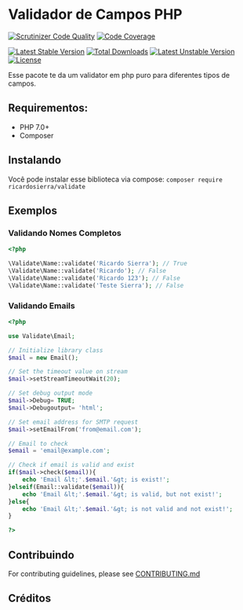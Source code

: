 Validador de Campos PHP
=============

[![Scrutinizer Code Quality](https://scrutinizer-ci.com/g/ricardosierra/validate/badges/quality-score.png?b=master)](https://scrutinizer-ci.com/g/ricardosierra/validate/?branch=master)
[![Code Coverage](https://scrutinizer-ci.com/g/ricardosierra/validate/badges/coverage.png?b=master)](https://scrutinizer-ci.com/g/ricardosierra/validate/?branch=master)

[![Latest Stable Version](https://poser.pugx.org/ricardosierra/validate/v/stable.png)](https://packagist.org/packages/ricardosierra/validate)
[![Total Downloads](https://poser.pugx.org/ricardosierra/validate/downloads.png)](https://packagist.org/packages/ricardosierra/validate)
[![Latest Unstable Version](https://poser.pugx.org/ricardosierra/validate/v/unstable.png)](https://packagist.org/packages/ricardosierra/validate)
[![License](https://poser.pugx.org/ricardosierra/validate/license.png)](https://packagist.org/packages/ricardosierra/validate)

Esse pacote te da um validator em php puro para diferentes tipos de campos.


## Requirementos:

 * PHP 7.0+
 * Composer

## Instalando

 Você pode instalar esse biblioteca via compose: `composer require ricardosierra/validate` 
  
## Exemplos 

### Validando Nomes Completos

```php
<?php

\Validate\Name::validate('Ricardo Sierra'); // True
\Validate\Name::validate('Ricardo'); // False
\Validate\Name::validate('Ricardo 123'); // False
\Validate\Name::validate('Teste Sierra'); // False
```

### Validando Emails
```php
<?php

use Validate\Email;

// Initialize library class
$mail = new Email();

// Set the timeout value on stream
$mail->setStreamTimeoutWait(20);

// Set debug output mode
$mail->Debug= TRUE; 
$mail->Debugoutput= 'html'; 

// Set email address for SMTP request
$mail->setEmailFrom('from@email.com');

// Email to check
$email = 'email@example.com'; 

// Check if email is valid and exist
if($mail->check($email)){ 
    echo 'Email &lt;'.$email.'&gt; is exist!'; 
}elseif(Email::validate($email)){ 
    echo 'Email &lt;'.$email.'&gt; is valid, but not exist!'; 
}else{ 
    echo 'Email &lt;'.$email.'&gt; is not valid and not exist!'; 
} 

?>
```



## Contribuindo

For contributing guidelines, please see [CONTRIBUTING.md](CONTRIBUTING.md)

## Créditos